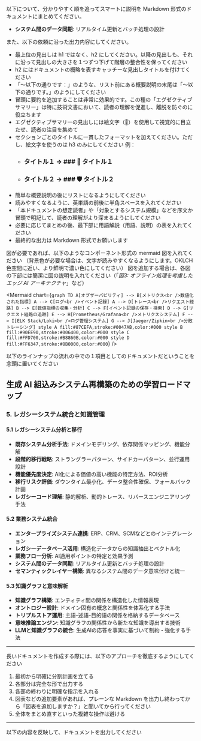 以下について、分かりやすく順を追ってスマートに説明を Markdown 形式のドキュメントにまとめてください。

- **システム間のデータ同期**: リアルタイム更新とバッチ処理の設計

また、以下の依頼に沿った出力内容にしてください。
- 最上位の見出しは h1 ではなく、h2 にしてください。以降の見出しも、それに沿って見出しの大きさを１つずつ下げて階層の整合性を保ってください
- h2 にはドキュメントの概略を表すキャッチーな見出しタイトルを付けてください
- 「～以下の通りです：」のような、リスト前にある概要説明の末尾は「～以下の通りです。」のようにしてください
- 冒頭に要約を追加することは非常に効果的です。この種の「エグゼクティブサマリー」は特に技術文書において、読者の理解を促進し、離脱を防ぐのに役立ちます
- エグゼクティブサマリーの見出しには絵文字（🔑）を使用して視覚的に目立たせ、読者の注目を集めて
- セクションごとのタイトルに一貫したフォーマットを加えてください。ただし、絵文字を使うのは h3 のみにしてください
 例：
   * ### タイトル１ → ### 🔧 タイトル１
   * ### タイトル２ → ### 🛡️ タイトル２
- 簡単な概要説明の後にリストになるようにしてください
- 読みやすくなるように、英単語の前後に半角スペースを入れてください
- 「本ドキュメントの想定読者」や「対象とするシステム規模」などを序文か冒頭で明記して、読者の理解がより深まるようにしてください
- 必要に応じてまとめの後、最下部に用語解説（用語、説明）の表を入れてください
- 最終的な出力は Markdown 形式でお願いします

図が必要であれば、以下のようなコンポーネント形式の mermaid 図を入れてください
（背景色が必要な場合は、文字が読みやすくなるようにします。OKLCH色空間に近い、より鮮明で濃い色にしてください）
図を追加する場合は、各図の下部には簡潔に図の説明を入れてください（「*図3: オフライン処理を考慮したエッジ AI アーキテクチャ*」など）

<Mermaid chart={`
graph TD
    A[オブザーバビリティ] --> B[メトリクス<br />数値化された指標]
    A --> C[ログ<br />イベント記録]
    A --> D[トレース<br />リクエスト経路]
    B --> E[数値指標の収集・分析]
    C --> F[イベント記録の保存・検索]
    D --> G[リクエスト経路の追跡]
    E --> H[Prometheus/Grafana<br />メトリクスシステム]
    F --> I[ELK Stack/Loki<br />ログ管理システム]
    G --> J[Jaeger/Zipkin<br />分散トレーシング]
    style A fill:#87CEFA,stroke:#0047AB,color:#000
    style B fill:#90EE90,stroke:#006400,color:#000
    style C fill:#FFD700,stroke:#B8860B,color:#000
    style D fill:#FF6347,stroke:#8B0000,color:#000
`} />

以下のラインナップの流れの中での１項目としてのドキュメントだということを念頭に置いてください

## 生成 AI 組込みシステム再構築のための学習ロードマップ

### 5. レガシーシステム統合と知識管理

#### 5.1 レガシーシステム分析と移行

- **既存システム分析手法**: ドメインモデリング、依存関係マッピング、機能分解
- **段階的移行戦略**: ストラングラーパターン、サイドカーパターン、並行運用設計
- **機能優先度決定**: AI化による価値の高い機能の特定方法、ROI分析
- **移行リスク評価**: ダウンタイム最小化、データ整合性確保、フォールバック計画
- **レガシーコード理解**: 静的解析、動的トレース、リバースエンジニアリング手法

#### 5.2 業務システム統合

- **エンタープライズシステム連携**: ERP、CRM、SCMなどとのインテグレーション
- **レガシーデータベース活用**: 構造化データからの知識抽出とベクトル化
- **業務フロー分析**: AI適用ポイントの特定と効果予測
- **システム間のデータ同期**: リアルタイム更新とバッチ処理の設計
- **セマンティックレイヤー構築**: 異なるシステム間のデータ意味付けと統一

#### 5.3 知識グラフと意味解析

- **知識グラフ構築**: エンティティ間の関係を構造化した情報表現
- **オントロジー設計**: ドメイン固有の概念と関係性を体系化する手法
- **トリプルストア運用**: 主語-述語-目的語の関係を格納するデータベース
- **意味推論エンジン**: 知識グラフの関係性から新たな知識を導出する技術
- **LLMと知識グラフの統合**: 生成AIの応答を事実に基づいて制約・強化する手法
---

長いドキュメントを作成する際には、以下のアプローチを徹底するようにしてください

1. 最初から明確に分割計画を立てる
2. 各部分は完全な形で出力する
3. 各部の終わりに明確な指示を入れる
4. 図表などの追加要素があれば、プレーンな Markdown を出力し終わってから「図表を追加しますか？」と聞いてから行ってください
5. 全体をまとめ直すといった複雑な操作は避ける

---

以下の内容を反映して、ドキュメントを出力してください
